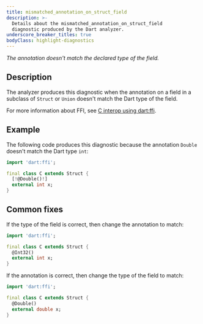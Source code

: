 ```yaml
---
title: mismatched_annotation_on_struct_field
description: >-
  Details about the mismatched_annotation_on_struct_field
  diagnostic produced by the Dart analyzer.
underscore_breaker_titles: true
bodyClass: highlight-diagnostics
---
```


_The annotation doesn't match the declared type of the field._

## Description

The analyzer produces this diagnostic when the annotation on a field in a
subclass of `Struct` or `Union` doesn't match the Dart type of the field.

For more information about FFI, see [C interop using dart:ffi][ffi].

## Example

The following code produces this diagnostic because the annotation
`Double` doesn't match the Dart type `int`:

```dart
import 'dart:ffi';

final class C extends Struct {
  [!@Double()!]
  external int x;
}
```

## Common fixes

If the type of the field is correct, then change the annotation to match:

```dart
import 'dart:ffi';

final class C extends Struct {
  @Int32()
  external int x;
}
```

If the annotation is correct, then change the type of the field to match:

```dart
import 'dart:ffi';

final class C extends Struct {
  @Double()
  external double x;
}
```

[ffi]: /interop/c-interop
